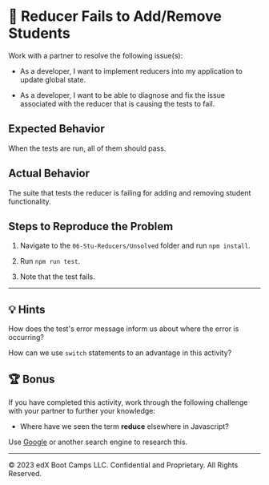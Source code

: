 # 🐛 Reducer Fails to Add/Remove Students

Work with a partner to resolve the following issue(s):

* As a developer, I want to implement reducers into my application to update global state.

* As a developer, I want to be able to diagnose and fix the issue associated with the reducer that is causing the tests to fail.

## Expected Behavior

When the tests are run, all of them should pass.

## Actual Behavior

The suite that tests the reducer is failing for adding and removing student functionality.

## Steps to Reproduce the Problem

1. Navigate to the `06-Stu-Reducers/Unsolved` folder and run `npm install`.

2. Run `npm run test`.

3. Note that the test fails.

---

## 💡 Hints

How does the test's error message inform us about where the error is occurring?

How can we use `switch` statements to an advantage in this activity?

## 🏆 Bonus

If you have completed this activity, work through the following challenge with your partner to further your knowledge:

* Where have we seen the term **reduce** elsewhere in Javascript?

Use [Google](https://www.google.com) or another search engine to research this.

---
© 2023 edX Boot Camps LLC. Confidential and Proprietary. All Rights Reserved.
